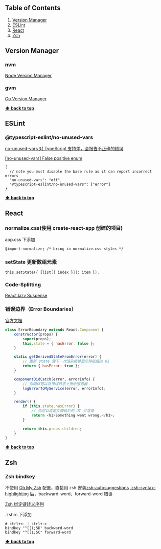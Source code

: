 ## Table of Contents

1. [Version Manager](#Version-Manager)
1. [ESLint](#ESLint)
1. [React](#React)
1. [Zsh](#Zsh)

## Version Manager

### nvm

[Node Version Manager](https://github.com/nvm-sh/nvm)

### gvm

[Go Version Manager](https://github.com/moovweb/gvm)

**[⬆ back to top](#table-of-contents)**

## ESLint

### @typescript-eslint/no-unused-vars

[no-unused-vars 对 TypeScript 支持差，会报告不正确的错误](https://github.com/typescript-eslint/typescript-eslint/blob/master/packages/eslint-plugin/docs/rules/no-unused-vars.md)

[[no-unused-vars] False positive enum ](https://github.com/typescript-eslint/typescript-eslint/issues/2621)

```
{
  // note you must disable the base rule as it can report incorrect errors
  "no-unused-vars": "off",
  "@typescript-eslint/no-unused-vars": ["error"]
}
```

**[⬆ back to top](#table-of-contents)**

## React

### normalize.css(使用 create-react-app 创建的项目)

app.css 下添加

```
@import-normalize; /* bring in normalize.css styles */
```

### setState 更新数组元素

```
this.setState({ [list[{ index }]]: item });
```

### Code-Splitting

[React.lazy Suspense](https://zh-hans.reactjs.org/docs/code-splitting.html#reactlazy)

### 错误边界（Error Boundaries）

[官方文档](https://zh-hans.reactjs.org/docs/error-boundaries.html)

```javascript
class ErrorBoundary extends React.Component {
	constructor(props) {
		super(props);
		this.state = { hasError: false };
	}

	static getDerivedStateFromError(error) {
		// 更新 state 使下一次渲染能够显示降级后的 UI
		return { hasError: true };
	}

	componentDidCatch(error, errorInfo) {
		// 你同样可以将错误日志上报给服务器
		logErrorToMyService(error, errorInfo);
	}

	render() {
		if (this.state.hasError) {
			// 你可以自定义降级后的 UI 并渲染
			return <h1>Something went wrong.</h1>;
		}

		return this.props.children;
	}
}
```

**[⬆ back to top](#table-of-contents)**

## Zsh

### Zsh bindkey

不使用 [Oh My Zsh](https://github.com/ohmyzsh/ohmyzsh) 配置，直接用 zsh 安装[zsh-autosuggestions](https://github.com/zsh-users/zsh-autosuggestions) ,[zsh-syntax-highlighting](https://github.com/zsh-users/zsh-syntax-highlighting) 后，backward-word、forward-word 错误

[Zsh 绑定键转义序列](http://zsh.sourceforge.net/Doc/Release/Zsh-Line-Editor.html#Standard-Widgets)

.zshrc 下添加

```
# ctrl+<- | ctrl+->
bindkey "^[[1;5D" backward-word
bindkey "^[[1;5C" forward-word
```

**[⬆ back to top](#table-of-contents)**
